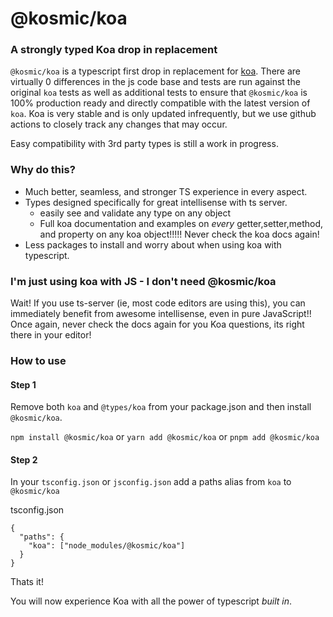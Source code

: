 # @kosmic/koa

### A strongly typed Koa drop in replacement

`@kosmic/koa` is a typescript first drop in replacement for [koa](https://koajs.com/). There are virtually 0 differences in the js code base and tests are run against the original `koa` tests as well as additional tests to ensure that `@kosmic/koa` is 100% production ready and directly compatible with the latest version of `koa`. Koa is very stable and is only updated infrequently, but we use github actions to closely track any changes that may occur.

Easy compatibility with 3rd party types is still a work in progress.

<!-- In addition, it is very easy to use `@kosmic/koa` with any third party types as well, and no breaking changes should occur, at all, ever. -->

### Why do this?

- Much better, seamless, and stronger TS experience in every aspect.
- Types designed specifically for great intellisense with ts server.
  - easily see and validate any type on any object
  - Full koa documentation and examples on _every_ getter,setter,method, and property on any koa object!!!!! Never check the koa docs again!
- Less packages to install and worry about when using koa with typescript.

### I'm just using koa with JS - I don't need @kosmic/koa

Wait! If you use ts-server (ie, most code editors are using this), you can immediately benefit from awesome intellisense, even in pure JavaScript!! Once again, never check the docs again for you Koa questions, its right there in your editor!

### How to use

#### Step 1

Remove both `koa` and `@types/koa` from your package.json and then install `@kosmic/koa`.

`npm install @kosmic/koa`
or
`yarn add @kosmic/koa`
or
`pnpm add @kosmic/koa`

#### Step 2

In your `tsconfig.json` or `jsconfig.json` add a paths alias from `koa` to `@kosmic/koa`

tsconfig.json
```jsonc
{
  "paths": {
    "koa": ["node_modules/@kosmic/koa"]
  }
}
```

Thats it!

You will now experience Koa with all the power of typescript _built in_.

